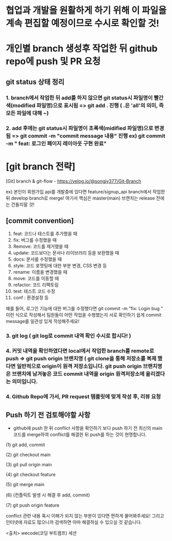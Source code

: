 # 협업과 개발을 원활하게 하기 위해 이 파일을 계속 편집할 예정이므로 수시로 확인할 것!

# 개인별 branch 생성후 작업한 뒤 github repo에 push 및 PR 요청

## git status 상태 정리

### 1. branch에서 작업한 뒤 add를 하지 않으면 git status시 파일명이 빨간색(modified 파일명)으로 표시됨 => git add . 진행 ( .은 'all'의 의미, 즉 모든 파일에 대해 ~)

### 2. add 후에는 git status시 파일명이 초록색(midified 파일명)으로 변경 됨 => git commit -m "commit message 내용" 진행 ex) git commit -m " feat: 로그인 페이지 레이아웃 구현 완료"

# [git branch 전략]

[Git] branch & git-flow - https://velog.io/@songjy377/Git-Branch

ex) 본인이 회원가입 api를 개발중에 있다면 feature/signup_api branch에서 작업한 뒤 develop branch로 merge!
여기서 핵심은 master(main) 브랜치는 release 전에는 건들지말 것!


## [commit convention]

1. feat: 코드나 테스트를 추가했을 때 <br>
2. fix: 버그를 수정했을 때 <br>
3. Remove: 코드를 제거했을 때 <br>
4. update: 코드보다는 문서나 라이브러리 등을 보완했을 때 <br>
5. docs: 문서를 수정했을 때 <br>
6. style: 코드 포맷팅에 대한 부분 변경, CSS 변경 등<br>
7. rename: 이름을 변경했을 때 <br>
8. move: 코드를 이동할 때 <br>
9. refactor: 코드 리팩토링 <br>
10. test: 테스트 코드 수정 <br>
11. conf : 환경설정 등

예를 들어, 로그인 기능에 대한 버그를 수정했다면 git commit -m "fix: Login bug " 이런 식으로 작성해서 팀원들이 어떤 작업을 수행했는지 서로 확인하기 쉽게 commit message를
일관성 있게 작성해주세요!

### 3. git log ( git log로 commit 내역 확인 수시로 합시다! )

### 4. 커밋 내역을 확인하였다면 local에서 작업한 branch를 remote로 push => git push origin 브랜치명 ( git clone을 통해 저장소를 복제 했다면 일반적으로 origin이 원격 저장소입니다. git push origin 브랜치명은 브랜치에 남겨놓은 코드 commit 내역을 origin 원격저장소에 올리겠다는 의미입니다.

### 4. Github Repo에 가서, PR request 템플릿에 맞게 작성 후, 리뷰 요청

## Push 하기 전 검토해야할 사항

- github에 push 한 뒤 conflict 사항을 확인하기 보다 push 하기 전 최신의 main 코드를 merge하여 conflict를 해결한 뒤 push를 하는 것이 현명합니다.

(1) git add, commit

(2) git checkout main

(3) git pull origin main

(4) git checkout feature

(5) git merge main

(6) (컨플릭트 발생 시 해결 후 add, commit)

(7) git push origin feature

conflict 관련 내용 혹시 이해가 되지 않는 부분이 있다면 편하게 물어봐주세요! 그리고 인터넷에 자료도 많으니까 검색하면 아마 해결하실 수 있으실 것 같습니다.

<출처> wecode(코딩 부트캠프) 세션

